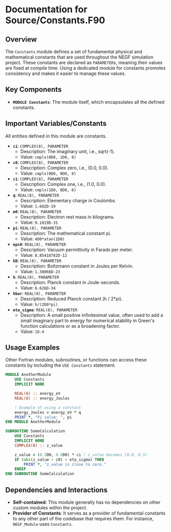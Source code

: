 # Documentation for Source/Constants.F90

## Overview

The `Constants` module defines a set of fundamental physical and mathematical constants that are used throughout the NEGF simulation project. These constants are declared as `PARAMETER`s, meaning their values are fixed at compile time. Using a dedicated module for constants promotes consistency and makes it easier to manage these values.

## Key Components

- **`MODULE Constants`**: The module itself, which encapsulates all the defined constants.

## Important Variables/Constants

All entities defined in this module are constants.
- **`ci`**: `COMPLEX(8), PARAMETER`
  - Description: The imaginary unit, i.e., sqrt(-1).
  - Value: `cmplx(0D0, 1D0, 8)`
- **`c0`**: `COMPLEX(8), PARAMETER`
  - Description: Complex zero, i.e., (0.0, 0.0).
  - Value: `cmplx(0D0, 0D0, 8)`
- **`c1`**: `COMPLEX(8), PARAMETER`
  - Description: Complex one, i.e., (1.0, 0.0).
  - Value: `cmplx(1D0, 0D0, 8)`
- **`q`**: `REAL(8), PARAMETER`
  - Description: Elementary charge in Coulombs.
  - Value: `1.602D-19`
- **`m0`**: `REAL(8), PARAMETER`
  - Description: Electron rest mass in kilograms.
  - Value: `9.1019D-31`
- **`pi`**: `REAL(8), PARAMETER`
  - Description: The mathematical constant pi.
  - Value: `4D0*atan(1D0)`
- **`eps0`**: `REAL(8), PARAMETER`
  - Description: Vacuum permittivity in Farads per meter.
  - Value: `8.85418782D-12`
- **`kB`**: `REAL(8), PARAMETER`
  - Description: Boltzmann constant in Joules per Kelvin.
  - Value: `1.38066D-23`
- **`h`**: `REAL(8), PARAMETER`
  - Description: Planck constant in Joule-seconds.
  - Value: `6.626D-34`
- **`hbar`**: `REAL(8), PARAMETER`
  - Description: Reduced Planck constant (h / 2*pi).
  - Value: `h/(2D0*pi)`
- **`eta_sigma`**: `REAL(8), PARAMETER`
  - Description: A small positive infinitesimal value, often used to add a small imaginary part to energy for numerical stability in Green's function calculations or as a broadening factor.
  - Value: `1D-4`

## Usage Examples

Other Fortran modules, subroutines, or functions can access these constants by including the `USE Constants` statement.

```fortran
MODULE AnotherModule
    USE Constants
    IMPLICIT NONE

    REAL(8) :: energy_eV
    REAL(8) :: energy_Joules

    ! Example of using a constant
    energy_Joules = energy_eV * q
    PRINT *, "Pi value: ", pi
END MODULE AnotherModule

SUBROUTINE SomeCalculation
    USE Constants
    IMPLICIT NONE
    COMPLEX(8) :: z_value

    z_value = (0.5D0, 0.0D0) * ci ! z_value becomes (0.0, 0.5)
    IF (abs(z_value - c0) < eta_sigma) THEN
        PRINT *, "z_value is close to zero."
    ENDIF
END SUBROUTINE SomeCalculation
```

## Dependencies and Interactions

- **Self-contained**: This module generally has no dependencies on other custom modules within the project.
- **Provider of Constants**: It serves as a provider of fundamental constants to any other part of the codebase that requires them. For instance, `NEGF_Module` uses `Constants`.

